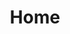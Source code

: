 ---
title: "Home"
description: "Professional portfolio of Ignacio - Developer & Technologist specializing in modern web applications and scalable systems."
---